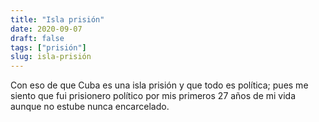 ```yaml
---
title: "Isla prisión"
date: 2020-09-07
draft: false
tags: ["prisión"]
slug: isla-prisión
---
```

Con eso de que Cuba es una isla prisión y que todo es política; pues me siento que fui prisionero político por mis primeros 27 años de mi vida aunque no estube nunca encarcelado.
